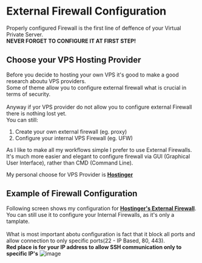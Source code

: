 # External Firewall Configuration
Properly configured Firewall is the first line of deffence of your Virtual Private Server.\
**NEVER FORGET TO CONFIGURE IT AT FIRST STEP!**

## Choose your VPS Hosting Provider
Before you decide to hosting your own VPS it's good to make a good research aboutu VPS providers.\
Some of theme allow you to configure external firewall what is crucial in terms of security.\
\
Anyway if yor VPS provider do not allow you to configure external Firewall there is nothing lost yet.\
You can still:
1. Create your own external firewall (eg. proxy)
2. Configure your internal VPS Firewall (eg. UFW)

As I like to make all my workflows simple I prefer to use External Firewalls.\
It's much more easier and elegant to configure firewall via GUI (Graphical User Interface), rather than CMD (Command Line).

My personal choose for VPS Provider is **[Hostinger](https://hostinger.pl?REFERRALCODE=1WAIROUS35G77)**

## Example of Firewall Configuration
Following screen shows my configuration for **[Hostinger's External Firewall](https://hostinger.pl?REFERRALCODE=1WAIROUS35G77)**.\
You can still use it to configure your Internal Firewalls, as it's only a tamplate.\
\
What is most important abotu configuration is fact that it block all ports and allow connection to only specific ports(22 - IP Based, 80, 443).\
**Red place is for your IP address to allow SSH communication only to specific IP's**
![image](https://github.com/CodastickFantastic/Secure-VPS-Traefik/assets/118989184/bc5b784e-d846-4c91-93cc-12d9ddf31e35)


